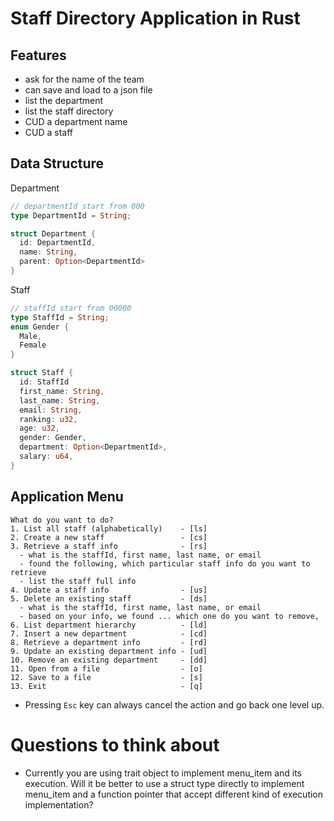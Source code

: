 # Staff Directory Application in Rust

## Features
- ask for the name of the team
- can save and load to a json file
- list the department
- list the staff directory
- CUD a department name
- CUD a staff

## Data Structure

Department

```rs
// departmentId start from 000
type DepartmentId = String;

struct Department {
  id: DepartmentId,
  name: String,
  parent: Option<DepartmentId>
}
```

Staff

```rs
// staffId start from 00000
type StaffId = String;
enum Gender {
  Male,
  Female
}

struct Staff {
  id: StaffId
  first_name: String,
  last_name: String,
  email: String,
  ranking: u32,
  age: u32,
  gender: Gender,
  department: Option<DepartmentId>,
  salary: u64,
}
```

## Application Menu

```
What do you want to do?
1. List all staff (alphabetically)    - [ls]
2. Create a new staff                 - [cs]
3. Retrieve a staff info              - [rs]
  - what is the staffId, first name, last name, or email
  - found the following, which particular staff info do you want to retrieve
  - list the staff full info
4. Update a staff info                - [us]
5. Delete an existing staff           - [ds]
  - what is the staffId, first name, last name, or email
  - based on your info, we found ... which one do you want to remove,
6. List department hierarchy          - [ld]
7. Insert a new department            - [cd]
8. Retrieve a department info         - [rd]
9. Update an existing department info - [ud]
10. Remove an existing department     - [dd]
11. Open from a file                  - [o]
12. Save to a file                    - [s]
13. Exit                              - [q]
```

- Pressing `Esc` key can always cancel the action and go back one level up.

# Questions to think about

- Currently you are using trait object to implement menu_item and its execution. Will it be better to use a struct type directly to implement menu_item and a function pointer that accept different kind of execution implementation?
